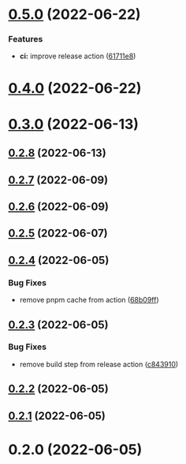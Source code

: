 # [0.5.0](https://github.com/openwebstacks/renovate-config/compare/v0.4.0...v0.5.0) (2022-06-22)


### Features

* **ci:** improve release action ([61711e8](https://github.com/openwebstacks/renovate-config/commit/61711e8fcad840ac29e9191070d0e9276b4ea282))



# [0.4.0](https://github.com/openwebstacks/renovate-config/compare/v0.3.0...v0.4.0) (2022-06-22)



# [0.3.0](https://github.com/openwebstacks/renovate-config/compare/v0.2.8...v0.3.0) (2022-06-13)



## [0.2.8](https://github.com/openwebstacks/renovate-config/compare/v0.2.7...v0.2.8) (2022-06-13)



## [0.2.7](https://github.com/openwebstacks/renovate-config/compare/v0.2.6...v0.2.7) (2022-06-09)



## [0.2.6](https://github.com/openwebstacks/renovate-config/compare/v0.2.5...v0.2.6) (2022-06-09)



## [0.2.5](https://github.com/openwebstacks/renovate-config/compare/v0.2.4...v0.2.5) (2022-06-07)



## [0.2.4](https://github.com/openwebstacks/renovate-config/compare/v0.2.3...v0.2.4) (2022-06-05)


### Bug Fixes

* remove pnpm cache from action ([68b09ff](https://github.com/openwebstacks/renovate-config/commit/68b09ff451affdf70fccdbb7dde0a4b99efb5d9e))



## [0.2.3](https://github.com/openwebstacks/renovate-config/compare/v0.2.2...v0.2.3) (2022-06-05)


### Bug Fixes

* remove build step from release action ([c843910](https://github.com/openwebstacks/renovate-config/commit/c843910f1e167ff2313c988663dc788f8be3dc53))



## [0.2.2](https://github.com/openwebstacks/renovate-config/compare/v0.2.1...v0.2.2) (2022-06-05)



## [0.2.1](https://github.com/openwebstacks/renovate-config/compare/v0.2.0...v0.2.1) (2022-06-05)



# 0.2.0 (2022-06-05)



